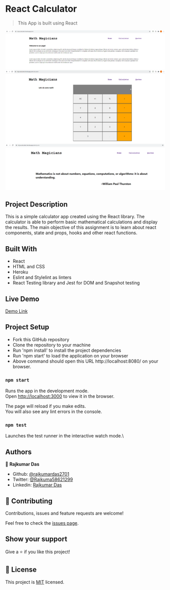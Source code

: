 # React Calculator

> This App is built using React

![screenshot](./public/home.png)
![screenshot](./public/calculator.png)
![screenshot](./public/quote.png)

## Project Description

This is a simple calculator app created using the React library.
The calculator is able to perform basic mathematical calculations and display the results.
The main objective of this assignment is to learn about react components, state and props, hooks and other react functions.

## Built With

- React
- HTML and CSS
- Heroku
- Eslint and Stylelint as linters
- React Testing library and Jest for DOM and Snapshot testing

## Live Demo

[Demo Link](https://ninja-calculator.herokuapp.com/)

## Project Setup

- Fork this GitHub repository
- Clone the repository to your machine
- Run 'npm install' to install the project dependencies
- Run 'npm start' to load the application on your browser
- Above command should open this URL http://localhost:8080/ on your browser.

### `npm start`

Runs the app in the development mode.\
Open [http://localhost:3000](http://localhost:3000) to view it in the browser.

The page will reload if you make edits.\
You will also see any lint errors in the console.


### `npm test`

Launches the test runner in the interactive watch mode.\

## Authors

👤 **Rajkumar Das**

- Github: [@rajkumardas2701](https://github.com/rajkumardas2701)
- Twitter: [@Rajkuma58621299](https://twitter.com/Rajkuma58621299)
- Linkedin: [Rajkumar Das](https://www.linkedin.com/in/rajkumar-das-41308961/)

## 🤝 Contributing

Contributions, issues and feature requests are welcome!

Feel free to check the [issues page](https://github.com/rajkumardas2701/calculator/issues).

## Show your support

Give a ⭐️ if you like this project!

## 📝 License

This project is [MIT](lic.url) licensed.